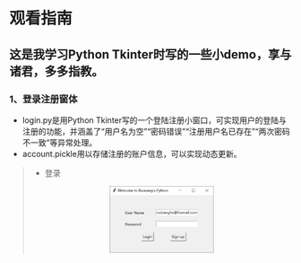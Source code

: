 # 观看指南
## 这是我学习Python Tkinter时写的一些小demo，享与诸君，多多指教。

### 1、登录注册窗体
+ login.py是用Python Tkinter写的一个登陆注册小窗口，可实现用户的登陆与注册的功能，并涵盖了“用户名为空”“密码错误”“注册用户名已存在”“两次密码不一致”等异常处理。
+ account.pickle用以存储注册的账户信息，可以实现动态更新。


> - 登录
><div align=center><img src="Resource/登录1.jpg" width = 40% height = 40%/>
